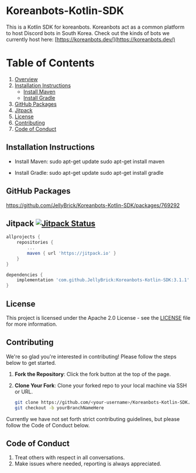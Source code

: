 # Koreanbots-Kotlin-SDK

This is a Kotlin SDK for koreanbots.  Koreanbots act as a common platform to host Discord bots in South Korea.
Check out the kinds of bots we currently host here: [https://koreanbots.dev/](https://koreanbots.dev/)

# Table of Contents

1. [Overview](#koreanbots-kotlin-sdk)
2. [Installation Instructions](#installation-instructions)
   - [Install Maven](#install-maven)
   - [Install Gradle](#install-gradle)
3. [GitHub Packages](#github-packages)
4. [Jitpack](#jitpack)
5. [License](#license)
6. [Contributing](#contributing)
7. [Code of Conduct](#code-of-conduct)

## Installation Instructions

- Install Maven:
	sudo apt-get update
	sudo apt-get install maven

- Install Gradle: 
	sudo apt-get update
	sudo apt-get install gradle

## GitHub Packages

https://github.com/JellyBrick/Koreanbots-Kotlin-SDK/packages/769292

## Jitpack [![Jitpack Status](https://jitpack.io/v/JellyBrick/Koreanbots-Kotlin-SDK.svg)](https://jitpack.io/#JellyBrick/Koreanbots-Kotlin-SDK)

```groovy
allprojects {
	repositories {
		...
		maven { url 'https://jitpack.io' }
	}
}
```

```groovy
dependencies {
    implementation 'com.github.JellyBrick:Koreanbots-Kotlin-SDK:3.1.1'
}
```

## License
This project is licensed under the Apache 2.0 License - see the [LICENSE](./LICENSE) file for more information.

## Contributing
We're so glad you're interested in contributing!  Please follow the steps below to get started.

1. **Fork the Repository**: Click the fork button at the top of the page.
2. **Clone Your Fork**: Clone your forked repo to your local machine via SSH or URL.

	```bash 
	git clone https://github.com/<your-username>/Koreanbots-Kotlin-SDK.git
	git checkout -b yourBranchNameHere
	```

Currently we have not set forth strict contributing guidelines, but please follow the Code of Conduct below.

## Code of Conduct
1. Treat others with respect in all conversations.
2. Make issues where needed, reporting is always appreciated.

